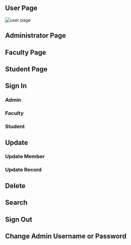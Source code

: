 ## User Page ##
![user page](http://via.placeholder.com/200x150)

## Administrator Page ##
## Faculty Page ##
## Student Page ##

## Sign In ##
### Admin ###
### Faculty ###
### Student ###

## Update ##
### Update Member ###
### Update Record ###

## Delete ##

## Search ##
## Sign Out ##
## Change Admin Username or Password ##
